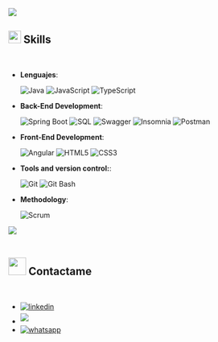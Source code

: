 <img src="https://user-images.githubusercontent.com/73097560/115834477-dbab4500-a447-11eb-908a-139a6edaec5c.gif"><br>

## <img src="https://media2.giphy.com/media/QssGEmpkyEOhBCb7e1/giphy.gif?cid=ecf05e47a0n3gi1bfqntqmob8g9aid1oyj2wr3ds3mg700bl&rid=giphy.gif" width ="25"><b> Skills</b>
<br>

<p align="center">

- **Lenguajes**:
    
    ![Java](https://img.shields.io/badge/Java%20-%23ED8B00.svg?style=for-the-badge&logo=java&logoColor=white)
    ![JavaScript](https://img.shields.io/badge/JavaScript%20-%23F7DF1E.svg?style=for-the-badge&logo=javascript&logoColor=black)
    ![TypeScript](https://img.shields.io/badge/TypeScript%20-%23007ACC.svg?style=for-the-badge&logo=typescript&logoColor=white)
    
- **Back-End Development**:
  
   ![Spring Boot](https://img.shields.io/badge/Spring%20Boot%20-%236DB33F.svg?style=for-the-badge&logo=spring&logoColor=white)
   ![SQL](https://img.shields.io/badge/SQL%20-%2300599C.svg?style=for-the-badge&logo=sqlite&logoColor=white)
   ![Swagger](https://img.shields.io/badge/Swagger-%2385EA2D.svg?style=for-the-badge&logo=swagger&logoColor=black)
   ![Insomnia](https://img.shields.io/badge/Insomnia-%23FFCC00.svg?style=for-the-badge&logo=insomnia&logoColor=black)
   ![Postman](https://img.shields.io/badge/Postman-%23FF6C37.svg?style=for-the-badge&logo=postman&logoColor=white)


- **Front-End Development**:
  
   ![Angular](https://img.shields.io/badge/Angular%20-%23DD0031.svg?style=for-the-badge&logo=angular&logoColor=white)
   ![HTML5](https://img.shields.io/badge/HTML5%20-%23E34F26.svg?style=for-the-badge&logo=html5&logoColor=white)
   ![CSS3](https://img.shields.io/badge/CSS%20-%231572B6.svg?style=for-the-badge&logo=css3&logoColor=white)

- **Tools and version control:**:

    ![Git](https://img.shields.io/badge/git-%23F05033.svg?style=for-the-badge&logo=git&logoColor=white)
    ![Git Bash](https://img.shields.io/badge/Git%20Bash-%230D1117.svg?style=for-the-badge&logo=git&logoColor=white)
    
- **Methodology**:

    ![Scrum](https://img.shields.io/badge/Scrum-%234EA94B.svg?style=for-the-badge&logo=scrum&logoColor=white)

<img src="https://user-images.githubusercontent.com/73097560/115834477-dbab4500-a447-11eb-908a-139a6edaec5c.gif"><br>
<br>

## <img src="https://media.giphy.com/media/iY8CRBdQXODJSCERIr/giphy.gif" width="35"><b> Contactame</b>
<br>

<div align='left'>
  <ul>
      <li>
        <a href="https://www.linkedin.com/in/cdelcastillomaussa/" target="_blank">
          <img src="https://img.shields.io/badge/linkedin:  Carlos Del Castillo Maussa-%2300acee.svg?color=405DE6&style=for-the-badge&logo=linkedin&logoColor=white" alt=linkedin style="margin-bottom: 5px;"/>
        </a>
      </li>
      <li>
        <a href="mailto:maussac13@gmail.com" target="_blank">
          <img src="https://img.shields.io/badge/gmail:  Carlos Del Castillo-%23EA4335.svg?style=for-the-badge&logo=gmail&logoColor=white" t=mail style="margin-bottom: 5px;"/>
        </a>
      </li>
      <li>
        <a href="https://wa.me/phone_number" target="_blank">
          <img src="https://img.shields.io/badge/whatsapp:  Carlos-%2325?style=for-the-badge&logo=whatsapp&logoColor=white" alt="whatsapp" style="margin-bottom: 5px;"/>
        </a>
      </li>
  </ul>
</div>
<br>
<!--<img src="https://user-images.githubusercontent.com/73097560/115834477-dbab4500-a447-11eb-908a-139a6edaec5c.gif">-->
<br>
